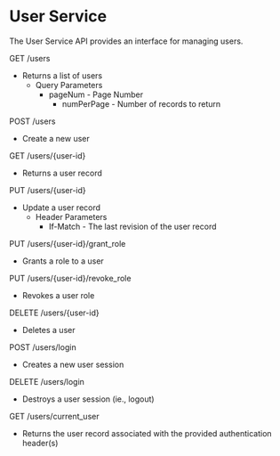 User Service
============

The User Service API provides an interface for managing 
users.

GET /users
  - Returns a list of users
	- Query Parameters
	  - pageNum - Page Number
		- numPerPage - Number of records to return

POST /users
  - Create a new user

GET /users/{user-id}
  - Returns a user record

PUT /users/{user-id}
  - Update a user record
	- Header Parameters
	  - If-Match - The last revision of the user record

PUT /users/{user-id}/grant_role
  - Grants a role to a user

PUT /users/{user-id}/revoke_role
  - Revokes a user role

DELETE /users/{user-id}
  - Deletes a user 

POST /users/login
  - Creates a new user session

DELETE /users/login
  - Destroys a user session (ie., logout)

GET /users/current_user
  - Returns the user record associated with the provided
	  authentication header(s)

